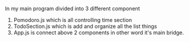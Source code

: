 In my main program divided into 3 different component
1. Pomodoro.js which is all controlling time section
2. TodoSection.js which is add and organize all the list things
3. App.js is connect above 2 components in other word it's main bridge. 
